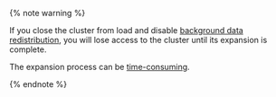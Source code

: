 {% note warning %}

If you close the cluster from load and disable [background data redistribution](../../../../managed-greenplum/concepts/expand.md#setting-delay-redistribution), you will lose access to the cluster until its expansion is complete.

The expansion process can be [time-consuming](../../../../managed-greenplum/concepts/expand.md#duration).

{% endnote %}
